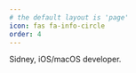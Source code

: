 ```yaml
---
# the default layout is 'page'
icon: fas fa-info-circle
order: 4
---
```

 Sidney, iOS/macOS developer.
